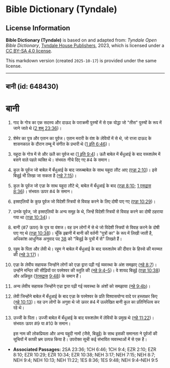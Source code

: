 # Bible Dictionary (Tyndale)

## License Information

**Bible Dictionary (Tyndale)** is based on and adapted from: _Tyndale Open Bible Dictionary_, [Tyndale House Publishers](https://tyndaleopenresources.com/), 2023, which is licensed under a [CC BY-SA 4.0 license](https://creativecommons.org/licenses/by-sa/4.0/legalcode.en).

This markdown version (created `2025-10-17`) is provided under the same license.



--------------------------------

## बानी (id: 648430)

बानी
====

1. गाद के गोत्र का एक सदस्य और दाऊद के पराक्रमी पुरुषों में से एक योद्धा जो "तीस" पुरुषों के रूप में जाने जाते थे ([2 शमू 23:36](https://ref.ly/2Sam23:36))।
2. शेमेर का पुत्र और एतान का पूर्वज। एतान मरारी के वंश के लेवियों में से थे, जो राजा दाऊद के शासनकाल के दौरान तम्बू में संगीत के प्रभारी थे ([1 इति 6:46](https://ref.ly/1Chr6:46))।
3. यहूदा के गोत्र में से और ऊतै का पूर्वज था ([1 इति 9:4](https://ref.ly/1Chr9:4))। ऊतै बाबेल में बँधुआई के बाद यरूशलेम में बसने वाले पहले व्यक्ति थे। संभवतः नीचे दिए गए \#4 के समान।
4. कुल के पूर्वज जो बाबेल में बँधुआई के बाद जरूब्बाबेल के साथ यहूदा लौट आए ([एज्रा 2:10](https://ref.ly/Ezra2:10))। इसे बिन्नूई भी लिखा जा सकता है ([नहे 7:15](https://ref.ly/Neh7:15))।
5. कुल के पूर्वज जो एज्रा के साथ यहूदा लौटे थे, बाबेल में बँधुआई के बाद ([एज्रा 8:10](https://ref.ly/Ezra8:10); [1 एसद्रास 8:36](https://ref.ly/1Esd8:36))। संभवतः ऊपर \#4 के समान।
6. इस्राएलियों के कुछ पूर्वज जो विदेशी स्त्रियों से विवाह करने के लिए दोषी पाए गए ([एज्रा 10:29](https://ref.ly/Ezra10:29))।
7. उनके पूर्वज, जो इस्राएलियों के अन्य समूह के थे, जिन्हें विदेशी स्त्रियों से विवाह करने का दोषी ठहराया गया था ([एज्रा 10:34](https://ref.ly/Ezra10:34))।
8. बानी (\#7 ऊपर) के पुत्र या वंशज। वह उन लोगों में से थे जो विदेशी स्त्रियों से विवाह करने के दोषी पाए गए थे ([एज्रा 10:38](https://ref.ly/Ezra10:38))। चूँकि इब्रानी में बानी की वर्तनी "पुत्रों का" के रूप में लिखी जाती है, अधिकांश आधुनिक अनुवाद पद [38](https://ref.ly/Ezra10:38) को "बिन्नूई के पुत्रों में से" लिखते हैं।
9. रहूम के पिता और लेवी थे। रहूम ने बाबेल में बँधुआई के बाद यरूशलेम की दीवार के हिस्से की मरम्मत की ([नहे 3:17](https://ref.ly/Neh3:17))।
10. एज्रा के लेवीय सहायक जिन्होंने लोगों को एज्रा द्वारा पढ़ी गई व्यवस्था के अंश समझाए ([नहे 8:7](https://ref.ly/Neh8:7))। उन्होंने मन्दिर की सीढ़ियों पर परमेश्वर की स्तुति की ([नहे 9:4–5](https://ref.ly/Neh9:4-Neh9:5))। वे शायद बिन्नूई ([एज्रा 10:38](https://ref.ly/Ezra10:38)) और अन्नियुत ([1](https://ref.ly/1Esd9:48)[एसद्रास](https://ref.ly/1Esd8:36) [9:48](https://ref.ly/1Esd9:48)) के समान हैं।
11. अन्य लेवीय सहायक जिन्होंने एज्रा द्वारा पढ़ी गई व्यवस्था के अंशों को समझाया ([नहे 9:4b](https://ref.ly/Neh9:4))।
12. लेवी जिन्होंने बाबेल में बँधुआई के बाद एज्रा के परमेश्वर के प्रति विश्वासयोग्य वादे पर हस्ताक्षर किए ([नहे 10:13](https://ref.ly/Neh10:13))। वह उन लोगों के अगुवा थे जो ऊपर \#4 में उल्लेखित बानी कुल का प्रतिनिधित्व कर रहे थे।
13. उज्जी के पिता। उज्जी बाबेल में बँधुआई के बाद यरूशलेम में लेवियों के प्रमुख थे ([नहे 11:22](https://ref.ly/Neh11:22))। संभवतः ऊपर \#9 या \#10 के समान।

    इस नाम की लोकप्रियता और अन्य यहूदी नामों (जैसे, बिन्नूई) के साथ इसकी समानता ने पूर्वजों की सूचियों में काफी भ्रम उत्पन्न किया है। उपरोक्त सूची कई संभावित व्यवस्थाओं में से एक है।

* **Associated Passages:** 2SA 23:36; 1CH 6:46; 1CH 9:4; EZR 2:10; EZR 8:10; EZR 10:29; EZR 10:34; EZR 10:38; NEH 3:17; NEH 7:15; NEH 8:7; NEH 9:4; NEH 10:13; NEH 11:22; 1ES 8:36; 1ES 9:48; NEH 9:4–NEH 9:5

